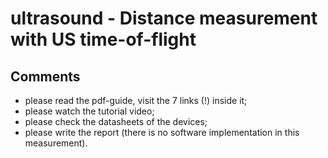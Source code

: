 # ultrasound - Distance measurement with US time-of-flight

## Comments

- please read the pdf-guide, visit the 7 links (!) inside it;
- please watch the tutorial video;
- please check the datasheets of the devices;
- please write the report (there is no software implementation in this measurement).